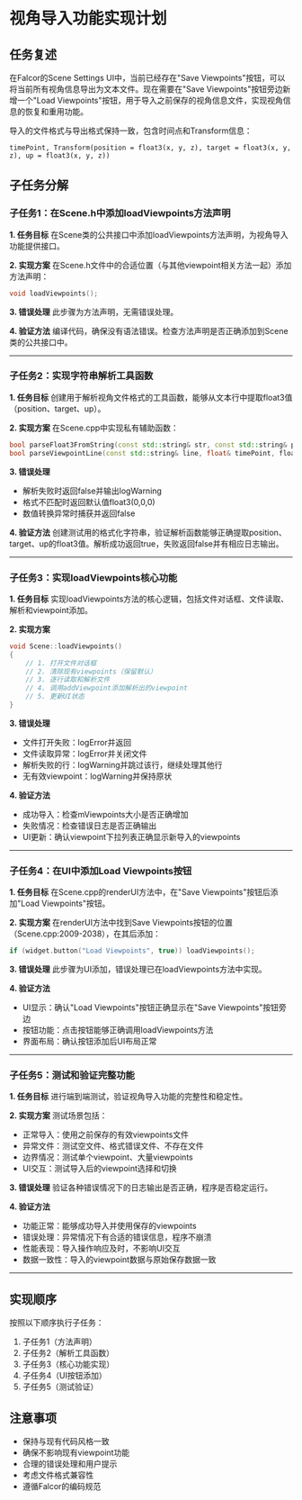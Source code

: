 # 视角导入功能实现计划

## 任务复述

在Falcor的Scene Settings UI中，当前已经存在"Save Viewpoints"按钮，可以将当前所有视角信息导出为文本文件。现在需要在"Save Viewpoints"按钮旁边新增一个"Load Viewpoints"按钮，用于导入之前保存的视角信息文件，实现视角信息的恢复和重用功能。

导入的文件格式与导出格式保持一致，包含时间点和Transform信息：
```
timePoint, Transform(position = float3(x, y, z), target = float3(x, y, z), up = float3(x, y, z))
```

## 子任务分解

### 子任务1：在Scene.h中添加loadViewpoints方法声明

**1. 任务目标**
在Scene类的公共接口中添加loadViewpoints方法声明，为视角导入功能提供接口。

**2. 实现方案**
在Scene.h文件中的合适位置（与其他viewpoint相关方法一起）添加方法声明：
```cpp
void loadViewpoints();
```

**3. 错误处理**
此步骤为方法声明，无需错误处理。

**4. 验证方法**
编译代码，确保没有语法错误。检查方法声明是否正确添加到Scene类的公共接口中。

---

### 子任务2：实现字符串解析工具函数

**1. 任务目标**
创建用于解析视角文件格式的工具函数，能够从文本行中提取float3值（position、target、up）。

**2. 实现方案**
在Scene.cpp中实现私有辅助函数：
```cpp
bool parseFloat3FromString(const std::string& str, const std::string& prefix, float3& result);
bool parseViewpointLine(const std::string& line, float& timePoint, float3& position, float3& target, float3& up);
```

**3. 错误处理**
- 解析失败时返回false并输出logWarning
- 格式不匹配时返回默认值float3(0,0,0)
- 数值转换异常时捕获并返回false

**4. 验证方法**
创建测试用的格式化字符串，验证解析函数能够正确提取position、target、up的float3值。解析成功返回true，失败返回false并有相应日志输出。

---

### 子任务3：实现loadViewpoints核心功能

**1. 任务目标**
实现loadViewpoints方法的核心逻辑，包括文件对话框、文件读取、解析和viewpoint添加。

**2. 实现方案**
```cpp
void Scene::loadViewpoints()
{
    // 1. 打开文件对话框
    // 2. 清除现有viewpoints（保留默认）
    // 3. 逐行读取和解析文件
    // 4. 调用addViewpoint添加解析出的viewpoint
    // 5. 更新UI状态
}
```

**3. 错误处理**
- 文件打开失败：logError并返回
- 文件读取异常：logError并关闭文件
- 解析失败的行：logWarning并跳过该行，继续处理其他行
- 无有效viewpoint：logWarning并保持原状

**4. 验证方法**
- 成功导入：检查mViewpoints大小是否正确增加
- 失败情况：检查错误日志是否正确输出
- UI更新：确认viewpoint下拉列表正确显示新导入的viewpoints

---

### 子任务4：在UI中添加Load Viewpoints按钮

**1. 任务目标**
在Scene.cpp的renderUI方法中，在"Save Viewpoints"按钮后添加"Load Viewpoints"按钮。

**2. 实现方案**
在renderUI方法中找到Save Viewpoints按钮的位置（Scene.cpp:2009-2038），在其后添加：
```cpp
if (widget.button("Load Viewpoints", true)) loadViewpoints();
```

**3. 错误处理**
此步骤为UI添加，错误处理已在loadViewpoints方法中实现。

**4. 验证方法**
- UI显示：确认"Load Viewpoints"按钮正确显示在"Save Viewpoints"按钮旁边
- 按钮功能：点击按钮能够正确调用loadViewpoints方法
- 界面布局：确认按钮添加后UI布局正常

---

### 子任务5：测试和验证完整功能

**1. 任务目标**
进行端到端测试，验证视角导入功能的完整性和稳定性。

**2. 实现方案**
测试场景包括：
- 正常导入：使用之前保存的有效viewpoints文件
- 异常文件：测试空文件、格式错误文件、不存在文件
- 边界情况：测试单个viewpoint、大量viewpoints
- UI交互：测试导入后的viewpoint选择和切换

**3. 错误处理**
验证各种错误情况下的日志输出是否正确，程序是否稳定运行。

**4. 验证方法**
- 功能正常：能够成功导入并使用保存的viewpoints
- 错误处理：异常情况下有合适的错误信息，程序不崩溃
- 性能表现：导入操作响应及时，不影响UI交互
- 数据一致性：导入的viewpoint数据与原始保存数据一致

---

## 实现顺序

按照以下顺序执行子任务：
1. 子任务1（方法声明）
2. 子任务2（解析工具函数）
3. 子任务3（核心功能实现）
4. 子任务4（UI按钮添加）
5. 子任务5（测试验证）

## 注意事项

- 保持与现有代码风格一致
- 确保不影响现有viewpoint功能
- 合理的错误处理和用户提示
- 考虑文件格式兼容性
- 遵循Falcor的编码规范
